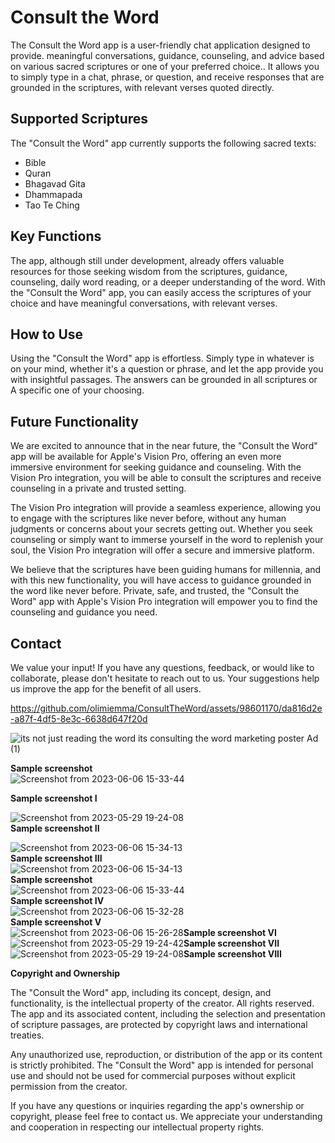 # Consult the Word

The Consult the Word app is a user-friendly chat application designed to provide. meaningful conversations, guidance, counseling, and advice based on various sacred scriptures or one of your preferred choice.. It allows you to simply type in a chat, phrase, or question, and receive responses that are grounded in the scriptures, with relevant verses quoted directly. 

## Supported Scriptures

The "Consult the Word" app currently supports the following sacred texts:

- Bible
- Quran
- Bhagavad Gita
- Dhammapada
- Tao Te Ching

## Key Functions

The app, although still under development, already offers valuable resources for those seeking wisdom from the scriptures, guidance, counseling, daily word reading, or a deeper understanding of the word. With the "Consult the Word" app, you can easily access the scriptures of your choice and have meaningful conversations, with relevant verses.

## How to Use

Using the "Consult the Word" app is effortless. Simply type in whatever is on your mind, whether it's a question or phrase, and let the app provide you with insightful passages. The answers can be grounded in all scriptures or A specific one of your choosing.


## Future Functionality

We are excited to announce that in the near future, the "Consult the Word" app will be available for Apple's Vision Pro, offering an even more immersive environment for seeking guidance and counseling. With the Vision Pro integration, you will be able to consult the scriptures and receive counseling in a private and trusted setting.

The Vision Pro integration will provide a seamless experience, allowing you to engage with the scriptures like never before, without  any human judgments or concerns about your secrets getting out. Whether you seek counseling or simply want to immerse yourself in the word to replenish your soul, the Vision Pro integration will offer a secure and immersive platform.

We believe that the scriptures have been guiding humans for millennia, and with this new functionality, you will have access to guidance grounded in the word like never before. Private, safe, and trusted, the "Consult the Word" app with Apple's Vision Pro integration will empower you to find the counseling and guidance you need.



## Contact

We value your input! If you have any questions, feedback, or would like to collaborate, please don't hesitate to reach out to us. Your suggestions help us improve the app for the benefit of all users.

https://github.com/olimiemma/ConsultTheWord/assets/98601170/da816d2e-a87f-4df5-8e3c-6638d647f20d

![its not just reading the word its consulting the word marketing poster Ad (1)](https://github.com/olimiemma/ConsultTheWord/assets/98601170/dc5aebc6-198f-44d9-a752-533c3c1a1a91)

<b>Sample screenshot </b><br>
![Screenshot from 2023-06-06 15-33-44](https://github.com/olimiemma/ConsultTheWord/assets/98601170/b8849105-92ce-4021-882b-e148165c86e4)


<b>Sample screenshot I </b><br>

![Screenshot from 2023-05-29 19-24-08](https://github.com/olimiemma/ConsultTheWord/assets/98601170/7813b7d1-1024-469a-8858-9ab76655800c)
<br>
<b>Sample screenshot II </b><br>

![Screenshot from 2023-06-06 15-34-13](https://github.com/olimiemma/ConsultTheWord/assets/98601170/55aa0065-620d-4517-8b96-a14356df4245)<br>
<b>Sample screenshot III </b><br>
![Screenshot from 2023-06-06 15-34-13](https://github.com/olimiemma/ConsultTheWord/assets/98601170/42c2ebfd-9cf9-4abe-b446-34ec2598041d)<br><b>Sample screenshot </b><br>
![Screenshot from 2023-06-06 15-33-44](https://github.com/olimiemma/ConsultTheWord/assets/98601170/fea787ef-e956-4eba-bd25-06d7aa20cde4)<br><b>Sample screenshot IV </b><br>
![Screenshot from 2023-06-06 15-32-28](https://github.com/olimiemma/ConsultTheWord/assets/98601170/4bf54460-9c2d-4502-883d-a670bbe7af2a)<br><b>Sample screenshot V </b><br>
![Screenshot from 2023-06-06 15-26-28](https://github.com/olimiemma/ConsultTheWord/assets/98601170/05b8eedc-75bb-4c6c-9115-0ad67b4ad2b8)<b>Sample screenshot VI </b><br>
![Screenshot from 2023-05-29 19-24-42](https://github.com/olimiemma/ConsultTheWord/assets/98601170/0032e174-3037-4ccc-9a2b-d4509f801965)<b>Sample screenshot VII </b><br>
![Screenshot from 2023-05-29 19-24-08](https://github.com/olimiemma/ConsultTheWord/assets/98601170/89d16306-7028-4d85-ae32-dbd1ecf6c4fe)<b>Sample screenshot VIII </b><br>


<b>Copyright and Ownership</b>

The "Consult the Word" app, including its concept, design, and functionality, is the intellectual property of the creator. All rights reserved. The app and its associated content, including the selection and presentation of scripture passages, are protected by copyright laws and international treaties.

Any unauthorized use, reproduction, or distribution of the app or its content is strictly prohibited. The "Consult the Word" app is intended for personal use and should not be used for commercial purposes without explicit permission from the creator.

If you have any questions or inquiries regarding the app's ownership or copyright, please feel free to contact us. We appreciate your understanding and cooperation in respecting our intellectual property rights.
